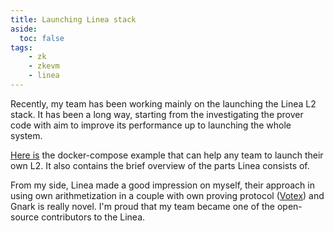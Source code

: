 ```yaml
---
title: Launching Linea stack
aside:
  toc: false
tags:
    - zk
    - zkevm
    - linea
---
```


Recently, my team has been working mainly on the launching the Linea L2 stack. It has been a long way, starting from the
investigating the prover code with aim to improve its performance up to launching the whole system.

[Here is](https://github.com/distributed-lab/linea-dev-edition) the docker-compose example that can help any team to
launch their own L2. It also contains the brief overview of the parts Linea consists of.

From my side, Linea made a good impression on myself, their approach in using own arithmetization in a couple with own
proving protocol ([Votex](https://eprint.iacr.org/2022/1633.pdf)) and Gnark is really novel. I'm proud that my team
became one of the open-source contributors to the Linea.  
